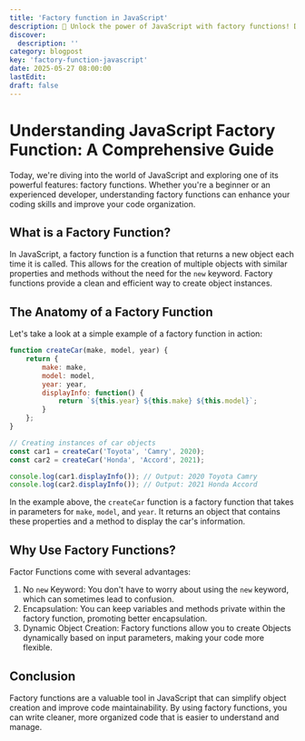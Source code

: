 ```yaml
---
title: 'Factory function in JavaScript'
description: 🌟 Unlock the power of JavaScript with factory functions! Discover how these elegant constructs simplify object creation and enhance code reusability in our latest blog post!
discover:
  description: ''
category: blogpost
key: 'factory-function-javascript'
date: 2025-05-27 08:00:00
lastEdit:
draft: false
---
```


# Understanding JavaScript Factory Function: A Comprehensive Guide

Today, we're diving into the world of JavaScript and exploring one of its powerful features: factory functions. Whether you're a beginner or an experienced developer, understanding factory functions can enhance your coding skills and improve your code organization.

## What is a Factory Function?

In JavaScript, a factory function is a function that returns a new object each time it is called. This allows for the creation of multiple objects with similar properties and methods without the need for the `new` keyword. Factory functions provide a clean and efficient way to create object instances.

## The Anatomy of a Factory Function

Let's take a look at a simple example of a factory function in action:

```javascript
function createCar(make, model, year) {
    return {
        make: make,
        model: model,
        year: year,
        displayInfo: function() {
            return `${this.year} ${this.make} ${this.model}`;
        }
    };
}

// Creating instances of car objects
const car1 = createCar('Toyota', 'Camry', 2020);
const car2 = createCar('Honda', 'Accord', 2021);

console.log(car1.displayInfo()); // Output: 2020 Toyota Camry
console.log(car2.displayInfo()); // Output: 2021 Honda Accord
```

In the example above, the `createCar` function is a factory function that takes in parameters for `make`, `model`, and `year`. It returns an object that contains these properties and a method to display the car's information.

## Why Use Factory Functions?
Factor Functions come with several advantages:

1. No `new` Keyword: You don't have to worry about using the `new` keyword, which can sometimes lead to confusion.
2. Encapsulation: You can keep variables and methods private within the factory function, promoting better encapsulation.
3. Dynamic Object Creation: Factory functions allow you to create Objects dynamically based on input parameters, making your code more flexible.


## Conclusion
Factory functions are a valuable tool in JavaScript that can simplify object creation and improve code maintainability. By using factory functions, you can write cleaner, more organized code that is easier to understand and manage.